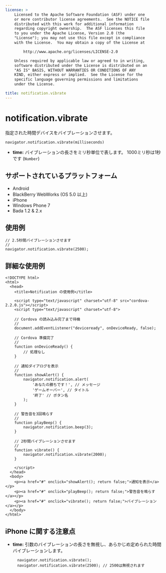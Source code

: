 ```yaml
---
license: >
    Licensed to the Apache Software Foundation (ASF) under one
    or more contributor license agreements.  See the NOTICE file
    distributed with this work for additional information
    regarding copyright ownership.  The ASF licenses this file
    to you under the Apache License, Version 2.0 (the
    "License"); you may not use this file except in compliance
    with the License.  You may obtain a copy of the License at

        http://www.apache.org/licenses/LICENSE-2.0

    Unless required by applicable law or agreed to in writing,
    software distributed under the License is distributed on an
    "AS IS" BASIS, WITHOUT WARRANTIES OR CONDITIONS OF ANY
    KIND, either express or implied.  See the License for the
    specific language governing permissions and limitations
    under the License.

title: notification.vibrate
---
```


notification.vibrate
====================

指定された時間デバイスをバイブレーションさせます。

    navigator.notification.vibrate(milliseconds)

- __time:__ バイブレーションの長さをミリ秒単位で表します。 1000ミリ秒は1秒です (`Number`)

サポートされているプラットフォーム
-------------------

- Android
- BlackBerry WebWorks (OS 5.0 以上)
- iPhone
- Windows Phone 7
- Bada 1.2 & 2.x

使用例
-------------

    // 2.5秒間バイブレーションさせます
    //
    navigator.notification.vibrate(2500);

詳細な使用例
------------

    <!DOCTYPE html>
    <html>
      <head>
        <title>Notification の使用例</title>

        <script type="text/javascript" charset="utf-8" src="cordova-2.2.0.js"></script>
        <script type="text/javascript" charset="utf-8">

        // Cordova の読み込み完了まで待機
        //
        document.addEventListener("deviceready", onDeviceReady, false);

        // Cordova 準備完了
        //
        function onDeviceReady() {
            // 処理なし
        }

        // 通知ダイアログを表示
        //
        function showAlert() {
            navigator.notification.alert(
                'あなたの勝ちです！', // メッセージ
                'ゲームオーバー', // タイトル
                '終了' // ボタン名
            );
        }

        // 警告音を3回鳴らす
        //
        function playBeep() {
            navigator.notification.beep(3);
        }

        // 2秒間バイブレーションさせます
        //
        function vibrate() {
            navigator.notification.vibrate(2000);
        }

        </script>
      </head>
      <body>
        <p><a href="#" onclick="showAlert(); return false;">通知を表示</a></p>
        <p><a href="#" onclick="playBeep(); return false;">警告音を鳴らす</a></p>
        <p><a href="#" onclick="vibrate(); return false;">バイブレーション</a></p>
      </body>
    </html>

iPhone に関する注意点
-------------

- __time:__ 引数のバイブレーションの長さを無視し、あらかじめ定められた時間バイブレーションします。

        navigator.notification.vibrate();
        navigator.notification.vibrate(2500); // 2500は無視されます
